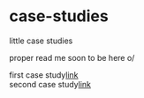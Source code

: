 # case-studies
 little case studies

proper read me soon to be here o/
 
 <span>first case study<a href="https://devil1cal.github.io/case-studies/simple-tabs/tab.html" target="_blank" >link</a></span><br/>
  <span>second case study<a href="https://devil1cal.github.io/case-studies/simple-stat-pre-card/statcard.html" target="_blank" >link</a></span>
 
 
